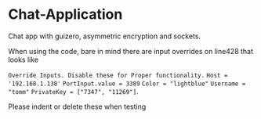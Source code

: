 # Chat-Application
Chat app with guizero, asymmetric encryption and sockets.

When using the code, bare in mind there are input overrides on line428 that looks like

`Override Inputs. Disable these for Proper functionality.`
`Host = '192.168.1.138'`
`PortInput.value = 3389`
`Color = "lightblue"`
`Username = "tomm"`
`PrivateKey = ["7347", "11269"]`.

Please indent or delete these when testing
